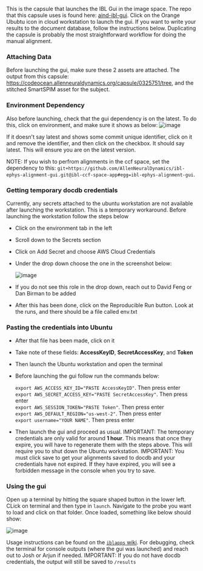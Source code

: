 This is the capsule that launches the IBL Gui in the image space. The repo that this capsule uses is found here: [aind-ibl-gui](https://github.com/AllenNeuralDynamics/ibl-ephys-alignment-gui). Click on the Orange Ububtu icon in cloud workstation to launch the gui. If you want to write your results to the document database, follow the instructions below. Duplicating the capsule is probably the most straightforward workflow for doing the manual alignment. 

### Attaching Data
Before launching the gui, make sure these 2 assets are attached. The output from this capsule: https://codeocean.allenneuraldynamics.org/capsule/0325751/tree, and the stitched SmartSPIM asset for the subject.

### Environment Dependency
Also before launching, check that the gui dependency is on the latest. To do this, click on environment, and make sure it shows as below:
![image](https://github.com/user-attachments/assets/9994e025-c9f4-4a37-86ff-e678b5248ef0)

If it doesn't say latest and shows some commit unique identifier, click on it and remove the identifier, and then click on the checkbox. It should say latest. This will ensure you are on the latest version.

NOTE: If you wish to perfrom alignments in the ccf space, set the dependency to this: `git+https://github.com/AllenNeuralDynamics/ibl-ephys-alignment-gui.git@ibl-ccf-space-app#egg=ibl-ephys-alignment-gui`. 

### Getting temporary docdb credentials
Currently, any secrets attached to the ubuntu workstation are not available after launching the workstation. This is a temporary workaround. Before launching the workstation follow the steps below
* Click on the environment tab in the left
* Scroll down to the Secrets section
* Click on Add Secret and choose AWS Cloud Credentials
* Under the drop down choose the one in the screenshot below:
  
  ![image](https://github.com/user-attachments/assets/12222621-ea42-425c-8497-903d8b652f72)

* If you do not see this role in the drop down, reach out to David Feng or Dan Birman to be added
* After this has been done, click on the Reproducible Run button. Look at the runs, and there should be a file called env.txt

### Pasting the credentials into Ubuntu
* After that file has been made, click on it
* Take note of these fields: **AccessKeyID**, **SecretAccessKey**, and **Token**
* Then launch the Ubuntu workstation and open the terminal
* Before launching the gui follow run the commands below:

  `export AWS_ACCESS_KEY_ID="PASTE AccessKeyID"`. Then press enter<br>
  `export AWS_SECRET_ACCESS_KEY="PASTE SecretAccessKey"`. Then press enter<br>
  `export AWS_SESSION_TOKEN="PASTE Token"`. Then press enter<br>
  `export AWS_DEFAULT_REGION="us-west-2"`. Then press enter<br>
  `export username="YOUR NAME"`. Then press enter<br>

* Then launch the gui and proceed as usual. IMPORTANT: The temporary credentials are only valid for around **1 hour**. This means that once they expire, you will have to regenerate them with the steps above. This will require you to shut down the Ubuntu workstation. IMPORTANT: You must click save to get your alignments saved to docdb and your credentials have not expired. If they have expired, you will see a forbidden message in the console when you try to save. 

### Using the gui
Open up a terminal by hitting the square shaped button in the lower left. CLick on terminal and then type in `launch`. Navigate to the probe you want to load and click on that folder. Once loaded, something like below should show:

![image](https://github.com/user-attachments/assets/fa014933-94fd-4bdf-874f-590a0db362ea)

Usage instructions can be found on the [`iblapps` wiki](https://github.com/int-brain-lab/iblapps/wiki). For debugging, check the terminal for console outputs (where the gui was launched) and reach out to Josh or Arjun if needed. IMPORTANT: If you do not have docdb credentials, the output will still be saved to `/results` 

  
